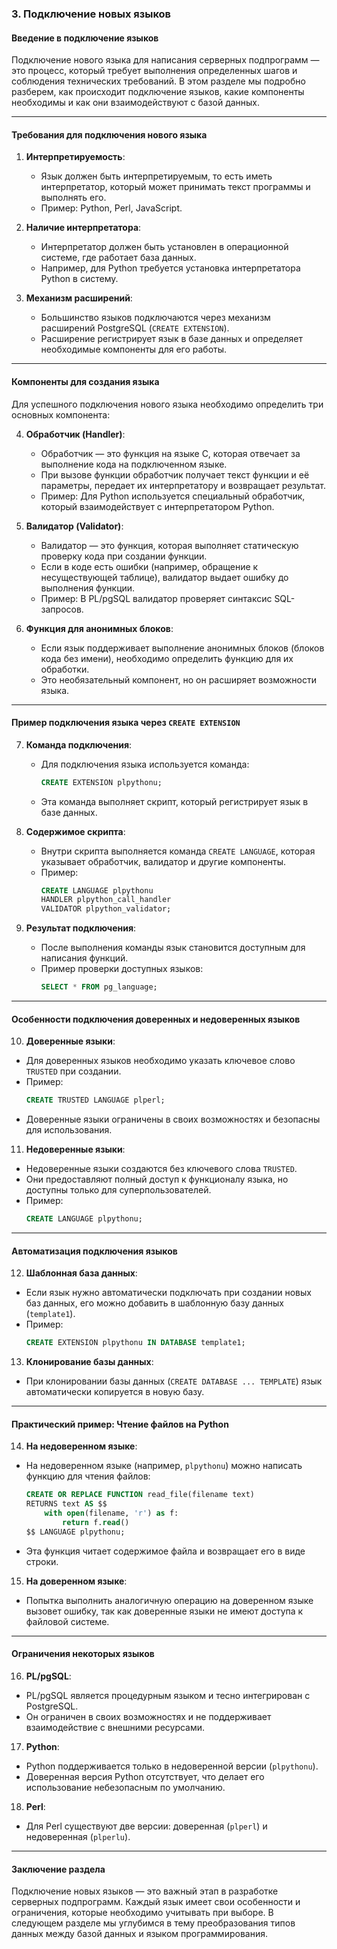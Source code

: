 ### **3. Подключение новых языков**

#### Введение в подключение языков
Подключение нового языка для написания серверных подпрограмм — это процесс, который требует выполнения определенных шагов и соблюдения технических требований. В этом разделе мы подробно разберем, как происходит подключение языков, какие компоненты необходимы и как они взаимодействуют с базой данных.

---

#### Требования для подключения нового языка
1. **Интерпретируемость**:
   - Язык должен быть интерпретируемым, то есть иметь интерпретатор, который может принимать текст программы и выполнять его.
   - Пример: Python, Perl, JavaScript.

2. **Наличие интерпретатора**:
   - Интерпретатор должен быть установлен в операционной системе, где работает база данных.
   - Например, для Python требуется установка интерпретатора Python в систему.

3. **Механизм расширений**:
   - Большинство языков подключаются через механизм расширений PostgreSQL (`CREATE EXTENSION`).
   - Расширение регистрирует язык в базе данных и определяет необходимые компоненты для его работы.

---

#### Компоненты для создания языка
Для успешного подключения нового языка необходимо определить три основных компонента:

4. **Обработчик (Handler)**:
   - Обработчик — это функция на языке C, которая отвечает за выполнение кода на подключенном языке.
   - При вызове функции обработчик получает текст функции и её параметры, передает их интерпретатору и возвращает результат.
   - Пример: Для Python используется специальный обработчик, который взаимодействует с интерпретатором Python.

5. **Валидатор (Validator)**:
   - Валидатор — это функция, которая выполняет статическую проверку кода при создании функции.
   - Если в коде есть ошибки (например, обращение к несуществующей таблице), валидатор выдает ошибку до выполнения функции.
   - Пример: В PL/pgSQL валидатор проверяет синтаксис SQL-запросов.

6. **Функция для анонимных блоков**:
   - Если язык поддерживает выполнение анонимных блоков (блоков кода без имени), необходимо определить функцию для их обработки.
   - Это необязательный компонент, но он расширяет возможности языка.

---

#### Пример подключения языка через `CREATE EXTENSION`
7. **Команда подключения**:
   - Для подключения языка используется команда:
     ```sql
     CREATE EXTENSION plpythonu;
     ```
   - Эта команда выполняет скрипт, который регистрирует язык в базе данных.

8. **Содержимое скрипта**:
   - Внутри скрипта выполняется команда `CREATE LANGUAGE`, которая указывает обработчик, валидатор и другие компоненты.
   - Пример:
     ```sql
     CREATE LANGUAGE plpythonu
     HANDLER plpython_call_handler
     VALIDATOR plpython_validator;
     ```

9. **Результат подключения**:
   - После выполнения команды язык становится доступным для написания функций.
   - Пример проверки доступных языков:
     ```sql
     SELECT * FROM pg_language;
     ```

---

#### Особенности подключения доверенных и недоверенных языков
10. **Доверенные языки**:
   - Для доверенных языков необходимо указать ключевое слово `TRUSTED` при создании.
   - Пример:
     ```sql
     CREATE TRUSTED LANGUAGE plperl;
     ```
   - Доверенные языки ограничены в своих возможностях и безопасны для использования.

11. **Недоверенные языки**:
   - Недоверенные языки создаются без ключевого слова `TRUSTED`.
   - Они предоставляют полный доступ к функционалу языка, но доступны только для суперпользователей.
   - Пример:
     ```sql
     CREATE LANGUAGE plpythonu;
     ```

---

#### Автоматизация подключения языков
12. **Шаблонная база данных**:
   - Если язык нужно автоматически подключать при создании новых баз данных, его можно добавить в шаблонную базу данных (`template1`).
   - Пример:
     ```sql
     CREATE EXTENSION plpythonu IN DATABASE template1;
     ```

13. **Клонирование базы данных**:
   - При клонировании базы данных (`CREATE DATABASE ... TEMPLATE`) язык автоматически копируется в новую базу.

---

#### Практический пример: Чтение файлов на Python
14. **На недоверенном языке**:
   - На недоверенном языке (например, `plpythonu`) можно написать функцию для чтения файлов:
     ```sql
     CREATE OR REPLACE FUNCTION read_file(filename text)
     RETURNS text AS $$
         with open(filename, 'r') as f:
             return f.read()
     $$ LANGUAGE plpythonu;
     ```
   - Эта функция читает содержимое файла и возвращает его в виде строки.

15. **На доверенном языке**:
   - Попытка выполнить аналогичную операцию на доверенном языке вызовет ошибку, так как доверенные языки не имеют доступа к файловой системе.

---

#### Ограничения некоторых языков
16. **PL/pgSQL**:
   - PL/pgSQL является процедурным языком и тесно интегрирован с PostgreSQL.
   - Он ограничен в своих возможностях и не поддерживает взаимодействие с внешними ресурсами.

17. **Python**:
   - Python поддерживается только в недоверенной версии (`plpythonu`).
   - Доверенная версия Python отсутствует, что делает его использование небезопасным по умолчанию.

18. **Perl**:
   - Для Perl существуют две версии: доверенная (`plperl`) и недоверенная (`plperlu`).

---

#### Заключение раздела
Подключение новых языков — это важный этап в разработке серверных подпрограмм. Каждый язык имеет свои особенности и ограничения, которые необходимо учитывать при выборе. В следующем разделе мы углубимся в тему преобразования типов данных между базой данных и языком программирования.